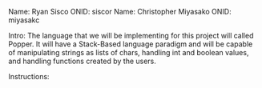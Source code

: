 Name: Ryan Sisco	ONID: siscor
Name: Christopher Miyasako	ONID: miyasakc

Intro:
The language that we will be implementing for this project will 
called Popper. It will have a Stack-Based language paradigm and
will be capable of manipulating strings as lists of chars,
handling int and boolean values, and handling functions created
by the users.

Instructions:
